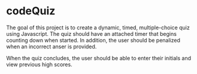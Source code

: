 # codeQuiz

The goal of this project is to create a dynamic, timed, multiple-choice quiz using Javascript. The quiz should have an attached timer that begins counting down when started. In addition, the user should be penalized when an incorrect anser is provided.

When the quiz concludes, the user should be able to enter their initials and view previous high scores. 
